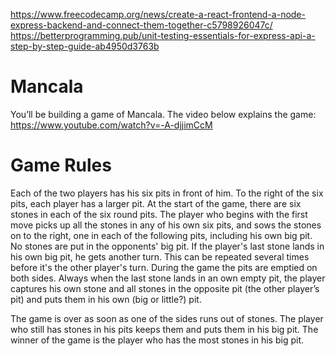 https://www.freecodecamp.org/news/create-a-react-frontend-a-node-express-backend-and-connect-them-together-c5798926047c/
https://betterprogramming.pub/unit-testing-essentials-for-express-api-a-step-by-step-guide-ab4950d3763b

# Mancala

You’ll be building a game of Mancala. The video below explains the game:
https://www.youtube.com/watch?v=-A-djjimCcM

# Game Rules

Each of the two players has his six pits in front of him. To the right of the six pits, each player
has a larger pit. At the start of the game, there are six stones in each of the six round pits.
The player who begins with the first move picks up all the stones in any of his own six pits,
and sows the stones on to the right, one in each of the following pits, including his own big
pit. No stones are put in the opponents' big pit. If the player's last stone lands in his own big
pit, he gets another turn. This can be repeated several times before it's the other player's
turn.
During the game the pits are emptied on both sides. Always when the last stone lands in an
own empty pit, the player captures his own stone and all stones in the opposite pit (the
other player’s pit) and puts them in his own (big or little?) pit.

The game is over as soon as one of the sides runs out of stones. The player who still has
stones in his pits keeps them and puts them in his big pit. The winner of the game is the
player who has the most stones in his big pit.

